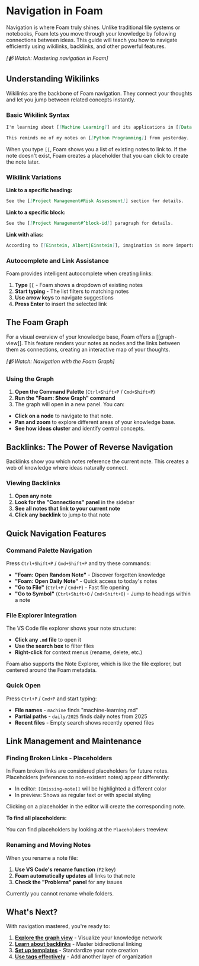 # Navigation in Foam

Navigation is where Foam truly shines. Unlike traditional file systems or notebooks, Foam lets you move through your knowledge by following connections between ideas. This guide will teach you how to navigate efficiently using wikilinks, backlinks, and other powerful features.

_[📹 Watch: Mastering navigation in Foam]_

## Understanding Wikilinks

Wikilinks are the backbone of Foam navigation. They connect your thoughts and let you jump between related concepts instantly.

### Basic Wikilink Syntax

```markdown
I'm learning about [[Machine Learning]] and its applications in [[Data Science]].

This reminds me of my notes on [[Python Programming]] from yesterday.
```

When you type `[[`, Foam shows you a list of existing notes to link to. If the note doesn't exist, Foam creates a placeholder that you can click to create the note later.

### Wikilink Variations

**Link to a specific heading:**

```markdown
See the [[Project Management#Risk Assessment]] section for details.
```

**Link to a specific block:**

```markdown
See the [[Project Management#^block-id]] paragraph for details.
```

**Link with alias:**

```markdown
According to [[Einstein, Albert|Einstein]], imagination is more important than knowledge.
```

### Autocomplete and Link Assistance

Foam provides intelligent autocomplete when creating links:

1. **Type `[[`** - Foam shows a dropdown of existing notes
2. **Start typing** - The list filters to matching notes
3. **Use arrow keys** to navigate suggestions
4. **Press Enter** to insert the selected link

## The Foam Graph

For a visual overview of your knowledge base, Foam offers a [[graph-view]]. This feature renders your notes as nodes and the links between them as connections, creating an interactive map of your thoughts.

_[📹 Watch: Navigation with the Foam Graph]_

### Using the Graph

1.  **Open the Command Palette** (`Ctrl+Shift+P` / `Cmd+Shift+P`)
2.  **Run the "Foam: Show Graph" command**
3.  The graph will open in a new panel. You can:

- **Click on a node** to navigate to that note.
- **Pan and zoom** to explore different areas of your knowledge base.
- **See how ideas cluster** and identify central concepts.

## Backlinks: The Power of Reverse Navigation

Backlinks show you which notes reference the current note. This creates a web of knowledge where ideas naturally connect.

### Viewing Backlinks

1. **Open any note**
2. **Look for the "Connections" panel** in the sidebar
3. **See all notes that link to your current note**
4. **Click any backlink** to jump to that note

## Quick Navigation Features

### Command Palette Navigation

Press `Ctrl+Shift+P` / `Cmd+Shift+P` and try these commands:

- **"Foam: Open Random Note"** - Discover forgotten knowledge
- **"Foam: Open Daily Note"** - Quick access to today's notes
- **"Go to File"** (`Ctrl+P` / `Cmd+P`) - Fast file opening
- **"Go to Symbol"** (`Ctrl+Shift+O` / `Cmd+Shift+O`) - Jump to headings within a note

### File Explorer Integration

The VS Code file explorer shows your note structure:

- **Click any `.md` file** to open it
- **Use the search box** to filter files
- **Right-click** for context menus (rename, delete, etc.)

Foam also supports the Note Explorer, which is like the file explorer, but centered around the Foam metadata.

### Quick Open

Press `Ctrl+P` / `Cmd+P` and start typing:

- **File names** - `machine` finds "machine-learning.md"
- **Partial paths** - `daily/2025` finds daily notes from 2025
- **Recent files** - Empty search shows recently opened files

## Link Management and Maintenance

### Finding Broken Links - Placeholders

In Foam broken links are considered placeholders for future notes.
Placeholders (references to non-existent notes) appear differently:

- In editor: `[[missing-note]]` will be highlighted a different color
- In preview: Shows as regular text or with special styling

Clicking on a placeholder in the editor will create the corresponding note.

**To find all placeholders:**

You can find placeholders by looking at the `Placeholders` treeview.

### Renaming and Moving Notes

When you rename a note file:

1. **Use VS Code's rename function** (`F2` key)
2. **Foam automatically updates** all links to that note
3. **Check the "Problems" panel** for any issues

Currently you cannot rename whole folders.

## What's Next?

With navigation mastered, you're ready to:

1. **[Explore the graph view](../features/graph-view.md)** - Visualize your knowledge network
2. **[Learn about backlinks](../features/backlinking.md)** - Master bidirectional linking
3. **[Set up templates](../features/templates.md)** - Standardize your note creation
4. **[Use tags effectively](../features/tags.md)** - Add another layer of organization
